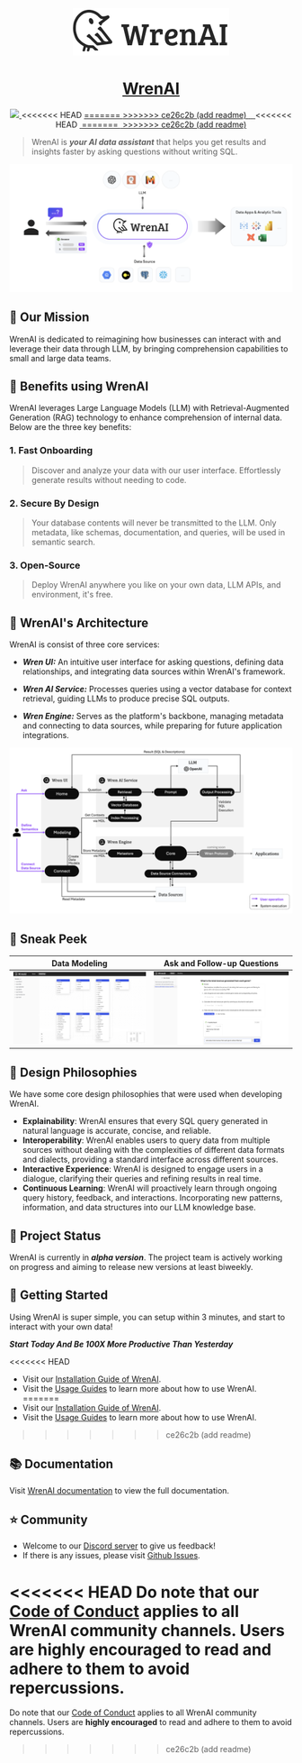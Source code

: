 

<p align="center">
  <a href="https://getwren.ai">
    <picture>
      <source media="(prefers-color-scheme: light)" srcset="./misc/wrenai_logo.png">
      <img src="./misc/wrenai_logo.png">
    </picture>
    <h1 align="center">WrenAI</h1>
  </a>
</p>

<p align="center">
  <a aria-label="Canner" href="https://cannerdata.com/">
    <img src="https://img.shields.io/badge/%F0%9F%A7%A1-Made%20by%20Canner-blue?style=for-the-badge">
  </a>
<<<<<<< HEAD
  <a aria-label="Releases" href="https://github.com/canner/WrenAI/releases">
=======
  <a aria-label="NPM version" href="https://github.com/canner/WrenAI/releases">
>>>>>>> ce26c2b (add readme)
    <img alt="" src="https://img.shields.io/github/v/release/canner/WrenAI?logo=github&label=GitHub%20Release&color=blue&style=for-the-badge">
  </a>
  <a aria-label="License" href="https://github.com/Canner/WrenAI/blob/main/LICENSE">
    <img alt="" src="https://img.shields.io/github/license/canner/WrenAI?color=blue&style=for-the-badge">
  </a>
  <a aria-label="Join the community on GitHub" href="https://discord.gg/5DvshJqG8Z">
    <img alt="" src="https://img.shields.io/badge/-JOIN%20THE%20COMMUNITY-blue?style=for-the-badge&logo=discord&logoColor=white&labelColor=grey&logoWidth=20">
  </a>
<<<<<<< HEAD
  <a aria-label="Follow us" href="https://x.com/getwrenai">
    <img alt="" src="https://img.shields.io/badge/-@getwrenai-blue?style=for-the-badge&logo=x&logoColor=white&labelColor=gray&logoWidth=20">
=======
  <a aria-label="Follow us" href="https://x.com/wrenai">
    <img alt="" src="https://img.shields.io/badge/-@wrenai-blue?style=for-the-badge&logo=x&logoColor=white&labelColor=gray&logoWidth=20">
>>>>>>> ce26c2b (add readme)
  </a>
</p>


> WrenAI is ***your AI data assistant*** that helps you get results and insights faster by asking questions without writing SQL.

![wrenai_overview](./misc/wrenai_overview.png)

## 🎯 Our Mission

WrenAI is dedicated to reimagining how businesses can interact with and leverage their data through LLM, by bringing comprehension capabilities to small and large data teams.

## 🤔 Benefits using WrenAI

WrenAI leverages Large Language Models (LLM) with Retrieval-Augmented Generation (RAG) technology to enhance comprehension of internal data.  Below are the three key benefits:

### 1. Fast Onboarding

> Discover and analyze your data with our user interface. Effortlessly generate results without needing to code.

### 2. Secure By Design

> Your database contents will never be transmitted to the LLM. Only metadata, like schemas, documentation, and queries, will be used in semantic search.

### 3. Open-Source

> Deploy WrenAI anywhere you like on your own data, LLM APIs, and environment, it's free.

## 🤖 WrenAI's Architecture

WrenAI is consist of three core services:

- ***Wren UI:*** An intuitive user interface for asking questions, defining data relationships, and integrating data sources within WrenAI's framework.

- ***Wren AI Service:*** Processes queries using a vector database for context retrieval, guiding LLMs to produce precise SQL outputs.

- ***Wren Engine:*** Serves as the platform's backbone, managing metadata and connecting to data sources, while preparing for future application integrations.

![wrenai_works](./misc/how_wrenai_works.png)

## 🫣 Sneak Peek

|  Data Modeling   | Ask and Follow-up Questions  |
|  ----  | ----  |
| ![preview_model](./misc/preview_model.png)  | ![preview_ask](./misc/preview_ask.png) |

## 🤞 Design Philosophies

We have some core design philosophies that were used when developing WrenAI.

- **Explainability**: WrenAI ensures that every SQL query generated in natural language is accurate, concise, and reliable.
- **Interoperability**: WrenAI enables users to query data from multiple sources without dealing with the complexities of different data formats and dialects, providing a standard interface across different sources.
- **Interactive Experience**: WrenAI is designed to engage users in a dialogue, clarifying their queries and refining results in real time.
- **Continuous Learning**: WrenAI will proactively learn through ongoing query history, feedback, and interactions. Incorporating new patterns, information, and data structures into our LLM knowledge base.

## 🚧 Project Status

WrenAI is currently in ***alpha version***. The project team is actively working on progress and aiming to release new versions at least biweekly.

## 🚀 Getting Started

Using WrenAI is super simple, you can setup within 3 minutes, and start to interact with your own data!

***Start Today And Be 100X More Productive Than Yesterday***

<<<<<<< HEAD
- Visit our [Installation Guide of WrenAI](http://docs.getwren.ai/installation).
- Visit the [Usage Guides](http://docs.getwren.ai/guide/connect/overview) to learn more about how to use WrenAI.
=======
- Visit our [Installation Guide of WrenAI](https://docs.getwren.ai/).
- Visit the [Usage Guides](https://docs.getwren.ai/) to learn more about how to use WrenAI.
>>>>>>> ce26c2b (add readme)

## 📚 Documentation

Visit [WrenAI documentation](https://docs.getwren.ai) to view the full documentation.

## ⭐️ Community

- Welcome to our [Discord server](https://discord.gg/5DvshJqG8Z) to give us feedback!
- If there is any issues, please visit [Github Issues](https://github.com/Canner/WrenAI/issues).

<<<<<<< HEAD
Do note that our [Code of Conduct](./CODE_OF_CONDUCT.md) applies to all WrenAI community channels. Users are **highly encouraged** to read and adhere to them to avoid repercussions.
=======
Do note that our [Code of Conduct](https://github.com/canner/WrenAI/blob/canary/CODE_OF_CONDUCT.md) applies to all WrenAI community channels. Users are **highly encouraged** to read and adhere to them to avoid repercussions.
>>>>>>> ce26c2b (add readme)
